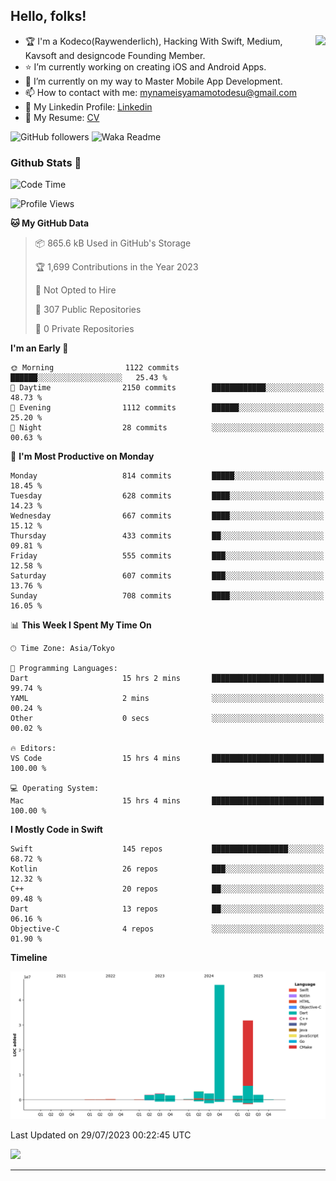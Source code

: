 ## Hello, folks! 
<p>
<img align="right" src="https://media.giphy.com/media/26ufdb3cYKwbRtYVW/giphy.gif" style="max-width:100%;" height="150px">

- 🏆 I'm a Kodeco(Raywenderlich), Hacking With Swift, Medium, Kavsoft and designcode Founding Member.
- ⭐️ I’m currently working on creating iOS and Android Apps.
- 🌱 I’m currently on my way to Master Mobile App Development.
- 📫 How to contact with me: mynameisyamamotodesu@gmail.com
- 🔗 My Linkedin Profile: [Linkedin](https://www.linkedin.com/in/kyo-yamamoto-a2ab50239)
- 🔗 My Resume: [CV](https://www.kickresume.com/cv/ZWKvXV/)

![GitHub followers](https://img.shields.io/github/followers/YamamotoDesu?label=Follow&style=social)
![Waka Readme](https://github.com/YamamotoDesu/YamamotoDesu/workflows/Waka%20Readme/badge.svg)


### Github Stats 🥇 
<!--START_SECTION:waka-->
![Code Time](http://img.shields.io/badge/Code%20Time-466%20hrs%2021%20mins-blue)

![Profile Views](http://img.shields.io/badge/Profile%20Views-14-blue)

**🐱 My GitHub Data** 

> 📦 865.6 kB Used in GitHub's Storage 
 > 
> 🏆 1,699 Contributions in the Year 2023
 > 
> 🚫 Not Opted to Hire
 > 
> 📜 307 Public Repositories 
 > 
> 🔑 0 Private Repositories 
 > 
**I'm an Early 🐤** 

```text
🌞 Morning                1122 commits        ██████░░░░░░░░░░░░░░░░░░░   25.43 % 
🌆 Daytime                2150 commits        ████████████░░░░░░░░░░░░░   48.73 % 
🌃 Evening                1112 commits        ██████░░░░░░░░░░░░░░░░░░░   25.20 % 
🌙 Night                  28 commits          ░░░░░░░░░░░░░░░░░░░░░░░░░   00.63 % 
```
📅 **I'm Most Productive on Monday** 

```text
Monday                   814 commits         █████░░░░░░░░░░░░░░░░░░░░   18.45 % 
Tuesday                  628 commits         ████░░░░░░░░░░░░░░░░░░░░░   14.23 % 
Wednesday                667 commits         ████░░░░░░░░░░░░░░░░░░░░░   15.12 % 
Thursday                 433 commits         ██░░░░░░░░░░░░░░░░░░░░░░░   09.81 % 
Friday                   555 commits         ███░░░░░░░░░░░░░░░░░░░░░░   12.58 % 
Saturday                 607 commits         ███░░░░░░░░░░░░░░░░░░░░░░   13.76 % 
Sunday                   708 commits         ████░░░░░░░░░░░░░░░░░░░░░   16.05 % 
```


📊 **This Week I Spent My Time On** 

```text
🕑︎ Time Zone: Asia/Tokyo

💬 Programming Languages: 
Dart                     15 hrs 2 mins       █████████████████████████   99.74 % 
YAML                     2 mins              ░░░░░░░░░░░░░░░░░░░░░░░░░   00.24 % 
Other                    0 secs              ░░░░░░░░░░░░░░░░░░░░░░░░░   00.02 % 

🔥 Editors: 
VS Code                  15 hrs 4 mins       █████████████████████████   100.00 % 

💻 Operating System: 
Mac                      15 hrs 4 mins       █████████████████████████   100.00 % 
```

**I Mostly Code in Swift** 

```text
Swift                    145 repos           █████████████████░░░░░░░░   68.72 % 
Kotlin                   26 repos            ███░░░░░░░░░░░░░░░░░░░░░░   12.32 % 
C++                      20 repos            ██░░░░░░░░░░░░░░░░░░░░░░░   09.48 % 
Dart                     13 repos            ██░░░░░░░░░░░░░░░░░░░░░░░   06.16 % 
Objective-C              4 repos             ░░░░░░░░░░░░░░░░░░░░░░░░░   01.90 % 
```



**Timeline**

![Lines of Code chart](https://raw.githubusercontent.com/YamamotoDesu/YamamotoDesu/main/assets/bar_graph.png)


 Last Updated on 29/07/2023 00:22:45 UTC
<!--END_SECTION:waka-->

![](https://github-profile-summary-cards.vercel.app/api/cards/profile-details?username=YamamotoDesu&theme=vue)

----
